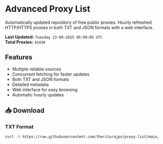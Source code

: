 # Advanced Proxy List

Automatically updated repository of free public proxies. Hourly refreshed HTTP/HTTPS proxies in both TXT and JSON formats with a web interface.

**Last Updated:** `Tuesday 23-09-2025 05:09:05 UTC`  
**Total Proxies:** `42430`

## Features
- Multiple reliable sources
- Concurrent fetching for faster updates
- Both TXT and JSON formats
- Detailed metadata
- Web interface for easy browsing
- Automatic hourly updates

## 📥 Download

### TXT Format
```bash
curl -O https://raw.githubusercontent.com/theriturajps/proxy-list/main/proxies.txt
